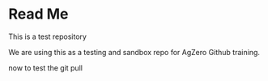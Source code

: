 # Read Me

This is a test repository

We are using this as a testing and sandbox repo for AgZero Github training. 

now to test the git pull
